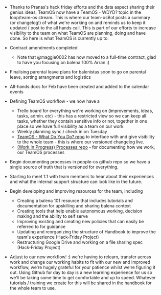 - Thanks to Pranas's hack friday efforts and the data aspect sharing their genius ideas, TeamOS now have a TeamOS - WDYD? topic in the loop/team-os stream. This is where our team-osBot posts a summary (or changelog!) of what we're working on and reminds us to keep it updated / post to the all hands call. This is part of our efforts to increase visibility to the team on what TeamOS are planning, doing and have done. So here is what TeamOS is currently up to:

- Contract amendments completed
  - Note that @maggie0002 has now moved to a full-time contract, glad to have you focusing on balena 100% Arran :)
  
- Finalising parental leave plans for balenistas soon to go on parental leave, sorting arrangments and logistics

- All-hands docs for Feb have been created and added to the calendar events

- Defining TeamOS workflow - we now have a
  - Trello board for everything we're working on (improvements, ideas, tasks, admin. etc) - this has a restricted view so we can keep all tasks, whether they contain sensitive info or not, together in one place so we have full visibility as a team on our work
  - Weekly planning sync / check in on Tuesday 
  - [TeamOS - What Do You Do? repo](https://github.com/people-os/team-os-wdyd) to interface with and give visibility to the whole team - this is where our versioned changelog live.
  - [(Work In Progress) Processes repo](https://github.com/orgs/people-os/repositories) - for documenting how we work, our TeamOS processes 
 
- Begin documenting processes in people-os github repo so we have a single source of truth that is versioned for everything. 

- Starting to meet 1:1 with team members to hear about their experiences and what the internal support structure can look like in the future. 

- Begin developing and improving resources for the team, including
  - Creating a balena 101 resource that includes tutorials and documentation for upskilling and sharing balena context
  - Creating tools that help enable autonomous working, decision making and the ability to self serve
  - Improving existing and creating new policies that can easily be referred to for guidance
  - Updating and reorganizing the structure of Handbook to improve the team's experience (Hack-Friday Project)
  - Restructuring Google Drive and working on a file sharing spec (Hack-Friday Project)

- Adjust to our new workflow! :) we're having to relearn, transfer across work and change our working habits to fit with our new and improved workflow, we're hugely grateful for your patience whilst we're figuring it out. Using Github for day to day is a new learning experience for us so we'll be taking some time to get comfortable and up to speed. Whatever tutorials / training we create for this will be shared in the handbook for the whole team to use.
